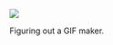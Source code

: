 ![](https://db-feed.s3.amazonaws.com/legacy/gif-2020-06-23_21-26-53@2x-1592962164.gif)

Figuring out a GIF maker.